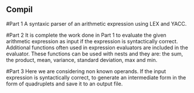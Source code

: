 ## Compil
#Part 1
A syntaxic parser of an arithmetic expression using LEX and YACC.

#Part 2
It is complete the work done in Part 1 to evaluate the given arithmetic expression as input if the expression is syntactically correct. Additional functions often used in expression evaluators are included in the evaluator.
These functions can be used with nests and they are: the sum, the product, mean, variance, standard deviation, max and min.

#Part 3
Here we are considering non known operands. If the input expression is syntactically correct, to generate an intermediate form in the form of quadruplets and save it to an output file.